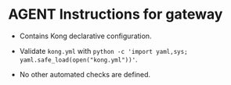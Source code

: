 # AGENT Instructions for gateway

- Contains Kong declarative configuration.
- Validate `kong.yml` with `python -c 'import yaml,sys; yaml.safe_load(open("kong.yml"))'`.

- No other automated checks are defined.

